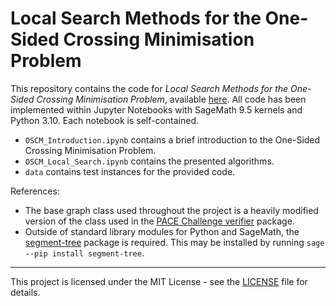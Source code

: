 # Local Search Methods for the One-Sided Crossing Minimisation Problem

This repository contains the code for *Local Search Methods for the One-Sided Crossing Minimisation Problem*, available [here](https://drive.proton.me/urls/ZZ4GWWQJXM#5890rmTgPpJT). All code has been implemented within Jupyter Notebooks with SageMath 9.5 kernels and Python 3.10. Each notebook is self-contained.

 - `OSCM_Introduction.ipynb` contains a brief introduction to the One-Sided Crossing Minimisation Problem.
 - `OSCM_Local_Search.ipynb` contains the presented algorithms.
 - `data` contains test instances for the provided code.

References:

- The base graph class used throughout the project is a heavily modified version of the class used in the [PACE Challenge verifier](https://pypi.org/project/pace2024-verifier/) package.
- Outside of standard library modules for Python and SageMath, the [segment-tree](https://github.com/evgeth/segment_tree) package is required. This may be installed by running `sage --pip install segment-tree`.

---

This project is licensed under the MIT License - see the [LICENSE](https://github.com/ndsi6382/OSCM_Local_Search/blob/main/LICENSE) file for details.